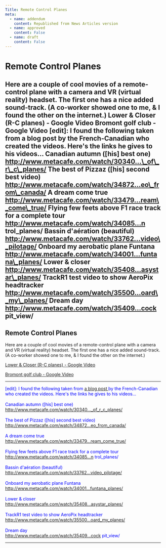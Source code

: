 ```yaml
---
Title: Remote Control Planes
meta:
  - name: addendum
    content: Republished from News Articles version
  - name: approved
    content: False
  - name: draft
    content: False
---
```

# Remote Control Planes
Here are a couple of cool movies of a remote-control plane with a camera and VR (virtual reality) headset. The first one has a nice added sound-track. (A co-worker showed one to me, & I found the other on the internet.)  Lower & Closer (R-C planes) - Google Video Bromont golf club - Google Video   [edit]: I found the following taken from a blog post by the French-Canadian who created the videos. Here's the links he gives to his videos...  Canadian autumn ([his] best one) http://www.metacafe.com/watch/30340...\_of\_r\_c\_planes/  The best of Pizzaz ([his] second best video) http://www.metacafe.com/watch/34872...eo\_from\_canada/  A dream come true http://www.metacafe.com/watch/33479...ream\_come\_true/  Flying few feets above F1 race track for a complete tour http://www.metacafe.com/watch/34085...n trol\_planes/  Bassin d'aération (beautiful) http://www.metacafe.com/watch/33762...video\_pilotage/  Onboard my aerobatic plane Funtana http://www.metacafe.com/watch/34001...funtana\_planes/  Lower & closer http://www.metacafe.com/watch/35408...asystar\_planes/  TrackR1 test video to show AeroPix headtracker  http://www.metacafe.com/watch/35500...oard\_my\_planes/  Dream day http://www.metacafe.com/watch/35409...cock pit\_view/
---
## Remote Control Planes

Here are a couple of cool movies of a remote-control plane with a camera and VR (virtual reality) headset. The first one has a nice added sound-track. (A co-worker showed one to me, & I found the other on the internet.)



<font color="#0000ff"><a href="http://www.metacafe.com/watch/354083/aerobatic_flight_onboard_easystar_planes/" rel="nofollow" target="_blank">Lower &amp; Closer (R-C planes) - Google Video</a><a href="http://video.google.fr/videoplay?docid=-6841229546604159614&amp;hl=fr"></a>

<font color="#0000ff"><a href="http://www.metacafe.com/watch/303408/royal_bromont_golf_club_video_pilotage_of_r_c_planes/" rel="nofollow" target="_blank">Bromont golf club - Google Video</a>
 <font color="#0000ff">   <div>       <hr></div>    <div>[edit]: I found the following taken from <a href="http://www.rcgroups.com/forums/showthread.php?t=616822" rel="nofollow" target="_blank">a blog post </a>by the French-Canadian who created the videos. Here's the links he gives to his videos...</div>    <div>     <br>Canadian autumn ([his] best one)       <br><a href="http://www.metacafe.com/watch/303404/canadian_autumn_video_pilotage_of_r_c_planes/" rel="nofollow" target="_blank">http://www.metacafe.com/watch/30340..._of_r_c_planes/</a>       <br>      <br>The best of Pizzaz ([his] second best video)       <br><a href="http://www.metacafe.com/watch/348727/beautiful_aerial_video_from_canada/" rel="nofollow" target="_blank">http://www.metacafe.com/watch/34872...eo_from_canada/</a>       <br>      <br>A dream come true       <br><a href="http://www.metacafe.com/watch/334792/video_pilotage_a_dream_come_true/" rel="nofollow" target="_blank">http://www.metacafe.com/watch/33479...ream_come_true/</a>       <br>      <br>Flying few feets above F1 race track for a complete tour       <br><a href="http://www.metacafe.com/watch/340854/complete_tour_of_f1_race_track_onboard_a_radio_control_planes/" rel="nofollow" target="_blank">http://www.metacafe.com/watch/34085...n trol_planes/</a>       <br>      <br>Bassin d'aération (beautiful)       <br><a href="http://www.metacafe.com/watch/337623/bassin_daeration_video_pilotage/" rel="nofollow" target="_blank">http://www.metacafe.com/watch/33762...video_pilotage/</a>       <br>      <br>Onboard my aerobatic plane Funtana       <br><a href="http://www.metacafe.com/watch/340015/aerobatic_flight_onboard_funtana_planes/" rel="nofollow" target="_blank">http://www.metacafe.com/watch/34001...funtana_planes/</a>       <br>      <br>Lower &amp; closer       <br><a href="http://www.metacafe.com/watch/354083/aerobatic_flight_onboard_easystar_planes/" rel="nofollow" target="_blank">http://www.metacafe.com/watch/35408...asystar_planes/</a>       <br>      <br>TrackR1 test video to show AeroPix headtracker       <br><a href="http://www.metacafe.com/watch/355003/dancing_in_the_wind_onboard_my_planes/" rel="nofollow" target="_blank">http://www.metacafe.com/watch/35500...oard_my_planes/</a>       <br>      <br>Dream day       <br><a href="http://www.metacafe.com/watch/354092/dream_day_beautiful_r_c_planes_video_from_the_cockpit_view/" rel="nofollow" target="_blank">http://www.metacafe.com/watch/35409...cock pit_view/</a>       <br></div> 
<font color="#0000ff">




---

